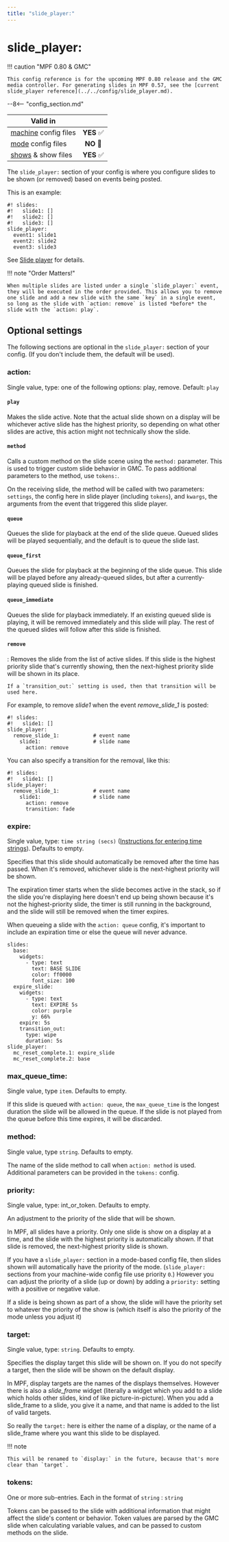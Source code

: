 ```yaml
---
title: "slide_player:"
---
```


# slide_player:

!!! caution "MPF 0.80 & GMC"

    This config reference is for the upcoming MPF 0.80 release and the GMC media controller. For generating slides in MPF 0.57, see the [current slide_player reference](../../config/slide_player.md).

--8<-- "config_section.md"

| Valid in | |
|-----|:----:|
|[machine](instructions/machine_config.md) config files |**YES** :white_check_mark:|
|[mode](instructions/mode_config.md) config files|**NO** :no_entry_sign:|
|[shows](../shows/index.md) & show files|**YES** :white_check_mark:|

The `slide_player:` section of your config is where you configure slides
to be shown (or removed) based on events being posted.

This is an example:

``` mpf-mc-config
#! slides:
#!   slide1: []
#!   slide2: []
#!   slide3: []
slide_player:
  event1: slide1
  event2: slide2
  event3: slide3
```

See [Slide player](../config_players/slide_player.md) for
details.

!!! note "Order Matters!"

    When multiple slides are listed under a single `slide_player:` event, they will be executed in the order provided. This allows you to remove one slide and add a new slide with the same `key` in a single event, so long as the slide with `action: remove` is listed *before* the slide with the `action: play`.


## Optional settings

The following sections are optional in the `slide_player:` section of
your config. (If you don't include them, the default will be used).

### action:

Single value, type: one of the following options: play, remove. Default:
`play`

#### `play`

Makes the slide active. Note that the actual slide shown on a
display will be whichever active slide has the highest priority, so
depending on what other slides are active, this action might not
technically show the slide.

#### `method`

Calls a custom method on the slide scene using the `method:` parameter. This is used to trigger custom slide behavior in GMC. To pass additional parameters to the method, use `tokens:`.

On the receiving slide, the method will be called with two parameters: `settings`, the config here in slide player (including `tokens`), and `kwargs`, the arguments from the event that triggered this slide player.

#### `queue`

Queues the slide for playback at the end of the slide queue. Queued slides will be played sequentially, and the default is to queue the slide last.

#### `queue_first`

Queues the slide for playback at the beginning of the slide queue. This slide will be played before any already-queued slides, but after a currently-playing queued slide is finished.

#### `queue_immediate`

Queues the slide for playback immediately. If an existing queued slide is playing, it will be removed immediately and this slide will play. The rest of the queued slides will follow after this slide is finished.

#### `remove`

:   Removes the slide from the list of active slides. If this slide is
    the highest priority slide that's currently showing, then the
    next-highest priority slide will be shown in its place.

    If a `transition_out:` setting is used, then that transition will be
    used here.

For example, to remove *slide1* when the event *remove_slide_1* is
posted:

``` mpf-mc-config
#! slides:
#!   slide1: []
slide_player:
  remove_slide_1:           # event name
    slide1:                 # slide name
      action: remove
```

You can also specify a transition for the removal, like this:

``` mpf-mc-config
#! slides:
#!   slide1: []
slide_player:
  remove_slide_1:           # event name
    slide1:                 # slide name
      action: remove
      transition: fade
```

### expire:

Single value, type: `time string (secs)`
([Instructions for entering time strings](instructions/time_strings.md)). Defaults to empty.

Specifies that this slide should automatically be removed after the time
has passed. When it's removed, whichever slide is the next-highest
priority will be shown.

The expiration timer starts when the slide becomes active in the stack, so if the slide you're displaying here doesn't end up being shown because it's not the
highest-priority slide, the timer is still running in the background,
and the slide will still be removed when the timer expires.

When queueing a slide with the `action: queue` config, it's important to include an expiration time or else the queue will never advance.


``` mpf-mc-config
slides:
  base:
    widgets:
      - type: text
        text: BASE SLIDE
        color: ff0000
        font_size: 100
  expire_slide:
    widgets:
      - type: text
        text: EXPIRE 5s
        color: purple
        y: 66%
    expire: 5s
    transition_out:
      type: wipe
      duration: 5s
slide_player:
  mc_reset_complete.1: expire_slide
  mc_reset_complete.2: base
```

### max_queue_time:

Single value, type `item`. Defaults to empty.

If this slide is queued with `action: queue`, the `max_queue_time` is the longest duration the slide will be allowed in the queue. If the slide is not played from the queue before this time expires, it will be discarded.

### method:

Single value, type `string`. Defaults to empty.

The name of the slide method to call when `action: method` is used. Additional parameters can be provided in the `tokens:` config.

### priority:

Single value, type: int_or_token. Defaults to empty.

An adjustment to the priority of the slide that will be shown.

In MPF, all slides have a priority. Only one slide is show on a display
at a time, and the slide with the highest priority is automatically
shown. If that slide is removed, the next-highest priority slide is
shown.

If you have a `slide_player:` section in a mode-based config file, then
slides shown will automatically have the priority of the mode.
(`slide_player:` sections from your machine-wide config file use
priority `0`.) However you can adjust the priority of a slide (up or
down) by adding a `priority:` setting with a positive or negative value.

If a slide is being shown as part of a show, the slide will have the
priority set to whatever the priority of the show is (which itself is
also the priority of the mode unless you adjust it)

### target:

Single value, type: `string`. Defaults to empty.

Specifies the display target this slide will be shown on. If you do not
specify a target, then the slide will be shown on the default display.

In MPF, display targets are the names of the displays themselves.
However there is also a *slide_frame* widget (literally a widget which
you add to a slide which holds other slides, kind of like
picture-in-picture). When you add a slide_frame to a slide, you give it
a name, and that name is added to the list of valid targets.

So really the `target:` here is either the name of a display, or the
name of a slide_frame where you want this slide to be displayed.

!!! note

    This will be renamed to `display:` in the future, because that's more clear than `target`.

### tokens:

One or more sub-entries. Each in the format of `string` : `string`

Tokens can be passed to the slide with additional information that might affect the slide's content or behavior. Token values are parsed by the GMC slide when calculating variable values, and can be passed to custom methods on the slide.

